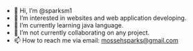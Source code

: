 - 👋 Hi, I’m @sparksm1
- 👀 I’m interested in websites and web application developing.
- 🌱 I’m currently learning java language.
- 💞️ I’m not currently collaborating on any project.
- 📫 How to reach me via email: mossehsparks@gmail.com

<!---
this is the first website page to create it is based on self learning all the languages used in the project.
sometime impetience is a good thing because if it not it i will still be waitting the lect to come to the 
lectureintroduce a simple lang like HTML whic is not happening any time soon.
--->
